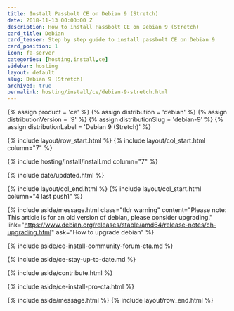 ```yaml
---
title: Install Passbolt CE on Debian 9 (Stretch)
date: 2018-11-13 00:00:00 Z
description: How to install Passbolt CE on Debian 9 (Stretch)
card_title: Debian
card_teaser: Step by step guide to install passbolt CE on Debian 9
card_position: 1
icon: fa-server
categories: [hosting,install,ce]
sidebar: hosting
layout: default
slug: Debian 9 (Stretch)
archived: true
permalink: hosting/install/ce/debian-9-stretch.html
---
```


{% assign product = 'ce' %}
{% assign distribution = 'debian' %}
{% assign distributionVersion = '9' %}
{% assign distributionSlug = 'debian-9' %}
{% assign distributionLabel = 'Debian 9 (Stretch)' %}

{% include layout/row_start.html %}
{% include layout/col_start.html column="7" %}

{% include hosting/install/install.md column="7" %}

{% include date/updated.html %}

{% include layout/col_end.html %}
{% include layout/col_start.html column="4 last push1" %}

{% include aside/message.html
    class="tldr warning"
    content="Please note: This article is for an old version of debian, please consider upgrading."
    link="https://www.debian.org/releases/stable/amd64/release-notes/ch-upgrading.html"
    ask="How to upgrade debian"
%}

{% include aside/ce-install-community-forum-cta.md %}

{% include aside/ce-stay-up-to-date.md %}

{% include aside/contribute.html %}

{% include aside/ce-install-pro-cta.html %}

{% include aside/message.html %}
{% include layout/row_end.html %}
